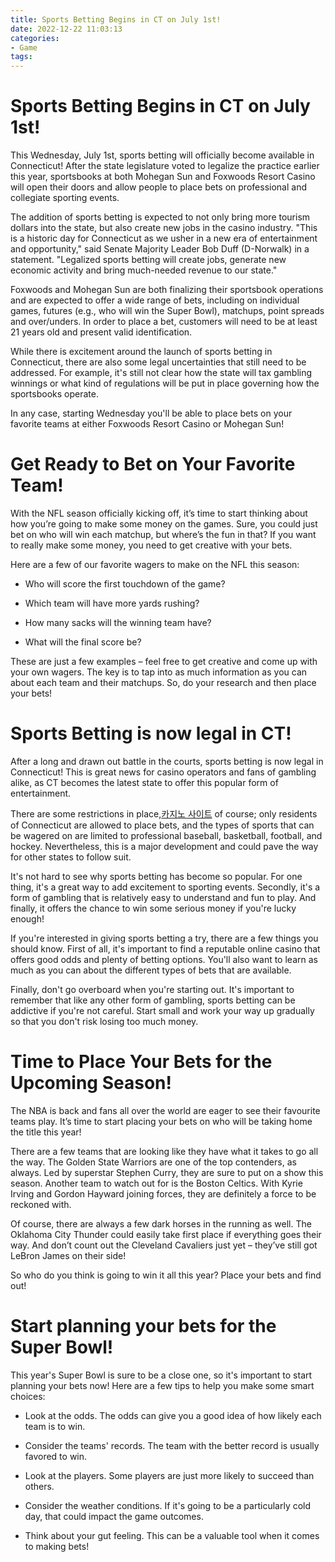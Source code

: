 ```yaml
---
title: Sports Betting Begins in CT on July 1st!
date: 2022-12-22 11:03:13
categories:
- Game
tags:
---
```



#  Sports Betting Begins in CT on July 1st!

This Wednesday, July 1st, sports betting will officially become available in Connecticut! After the state legislature voted to legalize the practice earlier this year, sportsbooks at both Mohegan Sun and Foxwoods Resort Casino will open their doors and allow people to place bets on professional and collegiate sporting events.

The addition of sports betting is expected to not only bring more tourism dollars into the state, but also create new jobs in the casino industry. "This is a historic day for Connecticut as we usher in a new era of entertainment and opportunity," said Senate Majority Leader Bob Duff (D-Norwalk) in a statement. "Legalized sports betting will create jobs, generate new economic activity and bring much-needed revenue to our state."

Foxwoods and Mohegan Sun are both finalizing their sportsbook operations and are expected to offer a wide range of bets, including on individual games, futures (e.g., who will win the Super Bowl), matchups, point spreads and over/unders. In order to place a bet, customers will need to be at least 21 years old and present valid identification.

While there is excitement around the launch of sports betting in Connecticut, there are also some legal uncertainties that still need to be addressed. For example, it's still not clear how the state will tax gambling winnings or what kind of regulations will be put in place governing how the sportsbooks operate.

In any case, starting Wednesday you'll be able to place bets on your favorite teams at either Foxwoods Resort Casino or Mohegan Sun!

#  Get Ready to Bet on Your Favorite Team!

With the NFL season officially kicking off, it’s time to start thinking about how you’re going to make some money on the games. Sure, you could just bet on who will win each matchup, but where’s the fun in that? If you want to really make some money, you need to get creative with your bets.

Here are a few of our favorite wagers to make on the NFL this season:

* Who will score the first touchdown of the game?

* Which team will have more yards rushing?

* How many sacks will the winning team have?

* What will the final score be?

These are just a few examples – feel free to get creative and come up with your own wagers. The key is to tap into as much information as you can about each team and their matchups. So, do your research and then place your bets!

#  Sports Betting is now legal in CT!

After a long and drawn out battle in the courts, sports betting is now legal in Connecticut! This is great news for casino operators and fans of gambling alike, as CT becomes the latest state to offer this popular form of entertainment.

There are some restrictions in place,[카지노 사이트](https://choegocasino.com/) of course; only residents of Connecticut are allowed to place bets, and the types of sports that can be wagered on are limited to professional baseball, basketball, football, and hockey. Nevertheless, this is a major development and could pave the way for other states to follow suit.

It's not hard to see why sports betting has become so popular. For one thing, it's a great way to add excitement to sporting events. Secondly, it's a form of gambling that is relatively easy to understand and fun to play. And finally, it offers the chance to win some serious money if you're lucky enough!

If you're interested in giving sports betting a try, there are a few things you should know. First of all, it's important to find a reputable online casino that offers good odds and plenty of betting options. You'll also want to learn as much as you can about the different types of bets that are available.

Finally, don't go overboard when you're starting out. It's important to remember that like any other form of gambling, sports betting can be addictive if you're not careful. Start small and work your way up gradually so that you don't risk losing too much money.

#  Time to Place Your Bets for the Upcoming Season!

The NBA is back and fans all over the world are eager to see their favourite teams play. It’s time to start placing your bets on who will be taking home the title this year!

There are a few teams that are looking like they have what it takes to go all the way. The Golden State Warriors are one of the top contenders, as always. Led by superstar Stephen Curry, they are sure to put on a show this season. Another team to watch out for is the Boston Celtics. With Kyrie Irving and Gordon Hayward joining forces, they are definitely a force to be reckoned with.

Of course, there are always a few dark horses in the running as well. The Oklahoma City Thunder could easily take first place if everything goes their way. And don’t count out the Cleveland Cavaliers just yet – they’ve still got LeBron James on their side!

So who do you think is going to win it all this year? Place your bets and find out!

#  Start planning your bets for the Super Bowl!

This year's Super Bowl is sure to be a close one, so it's important to start planning your bets now! Here are a few tips to help you make some smart choices:

* Look at the odds. The odds can give you a good idea of how likely each team is to win.

* Consider the teams' records. The team with the better record is usually favored to win.

* Look at the players. Some players are just more likely to succeed than others.

* Consider the weather conditions. If it's going to be a particularly cold day, that could impact the game outcomes.

* Think about your gut feeling. This can be a valuable tool when it comes to making bets!
